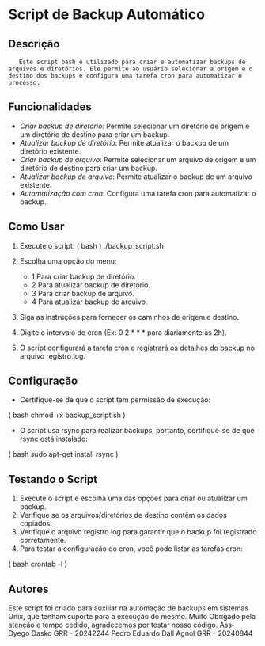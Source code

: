 # Script de Backup Automático

## Descrição

       Este script bash é utilizado para criar e automatizar backups de arquivos e diretórios. Ele permite ao usuário selecionar a origem e o destino dos backups e configura uma tarefa cron para automatizar o processo.

## Funcionalidades

- *Criar backup de diretório*: Permite selecionar um diretório de origem e um diretório de destino para criar um backup.
- *Atualizar backup de diretório*: Permite atualizar o backup de um diretório existente.
- *Criar backup de arquivo*: Permite selecionar um arquivo de origem e um diretório de destino para criar um backup.
- *Atualizar backup de arquivo*: Permite atualizar o backup de um arquivo existente.
- *Automatização com cron*: Configura uma tarefa cron para automatizar o backup.

## Como Usar

1. Execute o script:
(
    bash
)    ./backup_script.sh
    
2. Escolha uma opção do menu:

    - 1 Para criar backup de diretório.
    - 2 Para atualizar backup de diretório.
    - 3 Para criar backup de arquivo.
    - 4 Para atualizar backup de arquivo.
    
3. Siga as instruções para fornecer os caminhos de origem e destino.
4. Digite o intervalo do cron (Ex: 0 2 * * * para diariamente às 2h).
5. O script configurará a tarefa cron e registrará os detalhes do backup no arquivo registro.log.

## Configuração

- Certifique-se de que o script tem permissão de execução:

(
    bash
    chmod +x backup_script.sh
)  
  
- O script usa rsync para realizar backups, portanto, certifique-se de que rsync está instalado:

(
    bash
    sudo apt-get install rsync
)    

## Testando o Script

1. Execute o script e escolha uma das opções para criar ou atualizar um backup.
2. Verifique se os arquivos/diretórios de destino contêm os dados copiados.
3. Verifique o arquivo registro.log para garantir que o backup foi registrado corretamente.
4. Para testar a configuração do cron, você pode listar as tarefas cron:

(
    bash
    crontab -l
)    

## Autores

Este script foi criado para auxiliar na automação de backups em sistemas Unix, que tenham suporte para a execução do mesmo.
Muito Obrigado pela atenção e tempo cedido, agradecemos por testar nosso código.
Ass- Dyego Dasko GRR - 20242244
     Pedro Eduardo Dall Agnol GRR - 20240844
